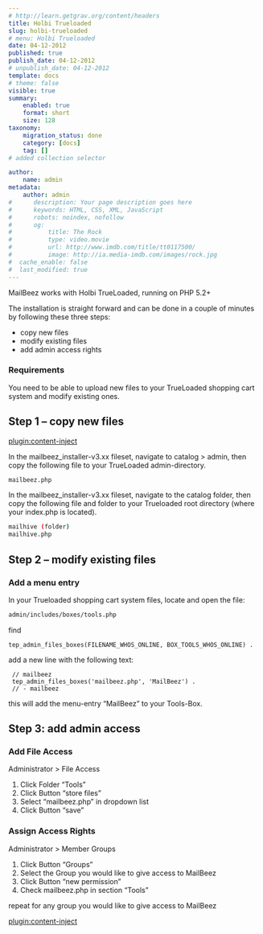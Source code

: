 ```yaml
---
# http://learn.getgrav.org/content/headers
title: Holbi Trueloaded
slug: holbi-trueloaded
# menu: Holbi Trueloaded
date: 04-12-2012
published: true
publish_date: 04-12-2012
# unpublish_date: 04-12-2012
template: docs
# theme: false
visible: true
summary:
    enabled: true
    format: short
    size: 128
taxonomy:
    migration_status: done
    category: [docs]
    tag: []
# added collection selector

author:
    name: admin
metadata:
    author: admin
#      description: Your page description goes here
#      keywords: HTML, CSS, XML, JavaScript
#      robots: noindex, nofollow
#      og:
#          title: The Rock
#          type: video.movie
#          url: http://www.imdb.com/title/tt0117500/
#          image: http://ia.media-imdb.com/images/rock.jpg
#  cache_enable: false
#  last_modified: true
---
```


MailBeez works with Holbi TrueLoaded, running on PHP 5.2+

The installation is straight forward and can be done in a couple of minutes by following these three steps:

- copy new files
- modify existing files
- add admin access rights

### Requirements

You need to be able to upload new files to your TrueLoaded shopping cart system and modify existing ones.


## Step 1 – copy new files

[plugin:content-inject](/content_blocks/download_installer)


In the mailbeez_installer-v3.xx fileset, navigate to catalog > admin, then copy the following file to your TrueLoaded admin-directory.

```bash
mailbeez.php
```


In the mailbeez_installer-v3.xx fileset, navigate to the catalog folder, then copy the following file and folder to your Trueloaded root directory (where your index.php is located).

```bash
mailhive (folder)
mailhive.php
```


## Step 2 – modify existing files

### Add a menu entry

In your Trueloaded shopping cart system files, locate and open the file:

```bash
admin/includes/boxes/tools.php
```


find

```
tep_admin_files_boxes(FILENAME_WHOS_ONLINE, BOX_TOOLS_WHOS_ONLINE) .
```


add a new line with the following text:

```
 // mailbeez
 tep_admin_files_boxes('mailbeez.php', 'MailBeez') .
 // - mailbeez
```
 

this will add the menu-entry “MailBeez” to your Tools-Box.

## Step 3: add admin access

### Add File Access

Administrator > File Access

1. Click Folder “Tools”
2. Click Button “store files”
3. Select “mailbeez.php” in dropdown list
4. Click Button “save”

### Assign Access Rights

Administrator > Member Groups

1. Click Button “Groups”
2. Select the Group you would like to give access to MailBeez
3. Click Button “new permission”
4. Check mailbeez.php in section “Tools”

repeat for any group you would like to give access to MailBeez

[plugin:content-inject](/content_blocks/run_installer)
